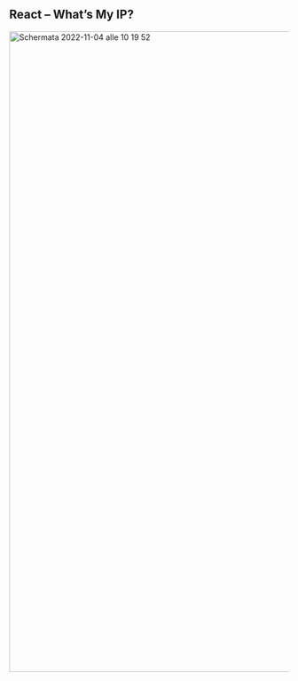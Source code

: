 ##  React – What’s My IP?
<img width="1153" alt="Schermata 2022-11-04 alle 10 19 52" src="https://user-images.githubusercontent.com/96908140/199937953-89abd683-3831-4999-9e8d-46982735723a.png">

